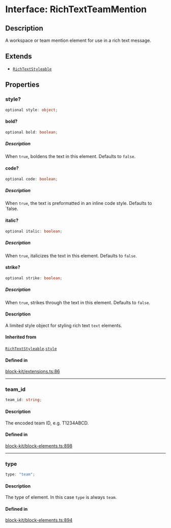 # Interface: RichTextTeamMention

## Description

A workspace or team mention element for use in a rich text message.

## Extends

- [`RichTextStyleable`](Interface.RichTextStyleable.md)

## Properties

### style?

```ts
optional style: object;
```

#### bold?

```ts
optional bold: boolean;
```

##### Description

When `true`, boldens the text in this element. Defaults to `false`.

#### code?

```ts
optional code: boolean;
```

##### Description

When `true`, the text is preformatted in an inline code style. Defaults to `false.

#### italic?

```ts
optional italic: boolean;
```

##### Description

When `true`, italicizes the text in this element. Defaults to `false`.

#### strike?

```ts
optional strike: boolean;
```

##### Description

When `true`, strikes through the text in this element. Defaults to `false`.

#### Description

A limited style object for styling rich text `text` elements.

#### Inherited from

[`RichTextStyleable`](Interface.RichTextStyleable.md).[`style`](Interface.RichTextStyleable.md#style)

#### Defined in

[block-kit/extensions.ts:86](https://github.com/slackapi/node-slack-sdk/blob/main/packages/types/src/block-kit/extensions.ts#L86)

***

### team\_id

```ts
team_id: string;
```

#### Description

The encoded team ID, e.g. T1234ABCD.

#### Defined in

[block-kit/block-elements.ts:898](https://github.com/slackapi/node-slack-sdk/blob/main/packages/types/src/block-kit/block-elements.ts#L898)

***

### type

```ts
type: "team";
```

#### Description

The type of element. In this case `type` is always `team`.

#### Defined in

[block-kit/block-elements.ts:894](https://github.com/slackapi/node-slack-sdk/blob/main/packages/types/src/block-kit/block-elements.ts#L894)
